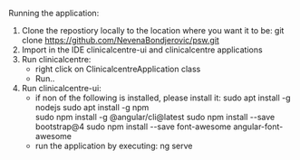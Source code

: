 Running the application:
1. Clone the repostiory locally to the location where you want it to be: git clone https://github.com/NevenaBondjerovic/psw.git
2. Import in the IDE clinicalcentre-ui and clinicalcentre applications 
3. Run clinicalcentre:
    - right click on ClinicalcentreApplication class
    - Run..
4. Run clinicalcentre-ui:
    - if non of the following is installed, please install it: 
        sudo apt install -g nodejs
        sudo apt install -g npm   
        sudo npm install -g @angular/cli@latest
        sudo npm install --save bootstrap@4
        sudo npm install --save font-awesome angular-font-awesome
    - run the application by executing: ng serve



